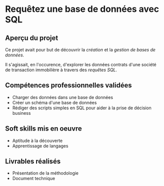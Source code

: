 # Requêtez une base de données avec SQL

## Aperçu du projet 

Ce projet avait pour but de découvrir la *création* et la *gestion de bases de données*.

Il s'agissait, en l'occurence, d'explorer les données contrats d'une société de transaction immobilière à travers des *requêtes SQL*.

## Compétences professionnelles validées

- Charger des données dans une base de données
- Créer un schéma d'une base de données
- Rédiger des scripts simples en SQL pour aider à la prise de décision business

## Soft skills mis en oeuvre

- Aptitude à la découverte
- Apprentissage de langages

## Livrables réalisés

- Présentation de la méthodologie
- Document technique
